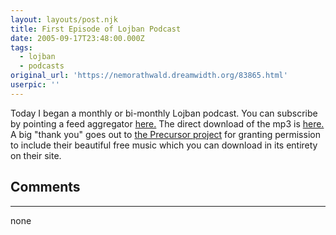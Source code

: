```yaml
---
layout: layouts/post.njk
title: First Episode of Lojban Podcast
date: 2005-09-17T23:48:00.000Z
tags:
  - lojban
  - podcasts
original_url: 'https://nemorathwald.dreamwidth.org/83865.html'
userpic: ''
---
```

Today I began a monthly or bi-monthly Lojban podcast. You can subscribe by pointing a feed aggregator [here.](http://www.nemorathwald.com/myfeed.rss) The direct download of the mp3 is [here.](http://www.nemorathwald.com/lojban/0001_jbocradi_091705.mp3) A big "thank you" goes out to [the Precursor project](www.medievalfuture.com/precursors/) for granting permission to include their beautiful free music which you can download in its entirety on their site.

## Comments

---

none
